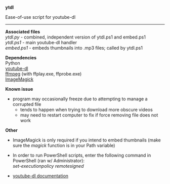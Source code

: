 **ytdl**

Ease-of-use script for youtube-dl  
***

**Associated files**  
*ytdl.py* - combined, independent version of ytdl.ps1 and embed.ps1  
*ytdl.ps1* - main youtube-dl handler  
*embed.ps1* - embeds thumbnails into .mp3 files; called by ytdl.ps1  

**Dependencies**  
Python  
[youtube-dl]( https://ytdl-org.github.io/youtube-dl/download.html)  
[ffmpeg]( https://ffmpeg.org) (with ffplay.exe, ffprobe.exe)  
[ImageMagick]( https://imagemagick.org/index.php)

**Known issue**
* program may occasionally freeze due to attempting to manage a corrupted file
  * tends to happen when trying to download more obscure videos
  * may need to restart computer to fix if force removing file does not work

**Other**  
* ImageMagick is only required if you intend to embed thumbnails (make sure the *magick* function is in your Path variable)

* In order to run PowerShell scripts, enter the following command in PowerShell (ran w/ Administrator):  
 *set-executionpolicy remotesigned*

* [youtube-dl documentation]( https://github.com/ytdl-org/youtube-dl)